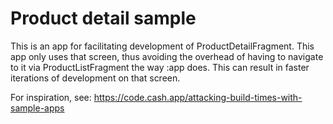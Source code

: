 # Product detail sample

This is an app for facilitating development of ProductDetailFragment.
This app only uses that screen, thus avoiding the overhead of having to navigate to it via
ProductListFragment the way :app does. This can result in faster iterations of development on that
screen.

For inspiration, see:
https://code.cash.app/attacking-build-times-with-sample-apps
